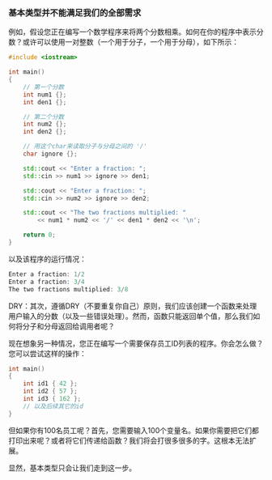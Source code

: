 ### 基本类型并不能满足我们的全部需求
例如，假设您正在编写一个数学程序来将两个分数相乘。如何在你的程序中表示分数？或许可以使用一对整数（一个用于分子，一个用于分母），如下所示：
```C++
#include <iostream>

int main()
{
    // 第一个分数
    int num1 {};
    int den1 {};

    // 第二个分数
    int num2 {};
    int den2 {};

    // 用这个char来读取分子与分母之间的 '/'
    char ignore {};

    std::cout << "Enter a fraction: ";
    std::cin >> num1 >> ignore >> den1;

    std::cout << "Enter a fraction: ";
    std::cin >> num2 >> ignore >> den2;

    std::cout << "The two fractions multiplied: "
        << num1 * num2 << '/' << den1 * den2 << '\n';

    return 0;
}
```
以及该程序的运行情况：

```C++
Enter a fraction: 1/2
Enter a fraction: 3/4
The two fractions multiplied: 3/8
```

DRY：其次，遵循DRY（不要重复你自己）原则，我们应该创建一个函数来处理用户输入的分数（以及一些错误处理）。然而，函数只能返回单个值，那么我们如何将分子和分母返回给调用者呢？

现在想象另一种情况，您正在编写一个需要保存员工ID列表的程序。你会怎么做？您可以尝试这样的操作：
```C++
int main()
{
    int id1 { 42 };
    int id2 { 57 };
    int id3 { 162 };
    // 以及后续其它的id
}
```

但如果你有100名员工呢？首先，您需要输入100个变量名。如果你需要把它们都打印出来呢？或者将它们传递给函数？我们将会打很多很多的字。这根本无法扩展。

显然，基本类型只会让我们走到这一步。